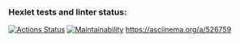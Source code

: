 ### Hexlet tests and linter status:

[![Actions Status](https://github.com/anilukin/frontend-project-44/workflows/hexlet-check/badge.svg)](https://github.com/anilukin/frontend-project-44/actions)
[![Maintainability](https://api.codeclimate.com/v1/badges/aec75b8d7ce33290a25d/maintainability)](https://codeclimate.com/github/anilukin/frontend-project-44/maintainability)
https://asciinema.org/a/526759
